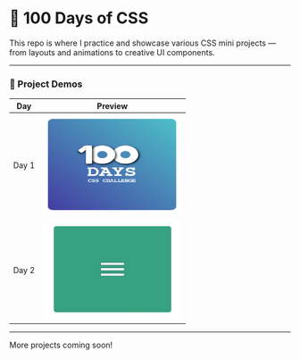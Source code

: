 # 💯 100 Days of CSS

This repo is where I practice and showcase various CSS mini projects — from layouts and animations to creative UI components.

---

### 🚀 Project Demos

| Day | Preview |
|----|--------|
| Day 1 | <a href="https://devasr1975.github.io/100DaysOfCss/day1.html"><img src="https://raw.githubusercontent.com/devasr1975/100DaysOfCss/main/images/day%201.png" width="250" height="180" alt="Day 1 Output" /></a> |
| Day 2 | <a href="https://devasr1975.github.io/100DaysOfCss/day2.html"><img src="https://raw.githubusercontent.com/devasr1975/100DaysOfCss/main/images/day%202.gif" width="250" height="180" alt="Day 2 Output" /></a> |

---

More projects coming soon!
